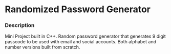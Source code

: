 # Randomized Password Generator

### Description
Mini Project built in C++. Random password generator that generates 9 digit passcode to be used with email and social accounts. Both alphabet
and number versions built from scratch.
